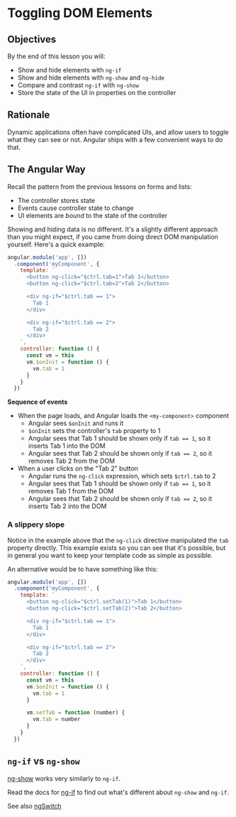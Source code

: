 # Toggling DOM Elements

## Objectives

By the end of this lesson you will:

- Show and hide elements with `ng-if`
- Show and hide elements with `ng-show` and `ng-hide`
- Compare and contrast `ng-if` with `ng-show`
- Store the state of the UI in properties on the controller

## Rationale

Dynamic applications often have complicated UIs, and allow users to toggle what they can see or not.  Angular ships with a few convenient ways to do that.

## The Angular Way

Recall the pattern from the previous lessons on forms and lists:

- The controller stores state
- Events cause controller state to change
- UI elements are _bound_ to the state of the controller

Showing and hiding data is no different.  It's a slightly different approach than you might expect, if you came from doing direct DOM manipulation yourself.  Here's a quick example:

```js
angular.module('app', [])
  .component('myComponent', {
    template: `
      <button ng-click="$ctrl.tab=1">Tab 1</button>
      <button ng-click="$ctrl.tab=2">Tab 2</button>

      <div ng-if="$ctrl.tab == 1">
        Tab 1
      </div>

      <div ng-if="$ctrl.tab == 2">
        Tab 2
      </div>
    `,
    controller: function () {
      const vm = this
      vm.$onInit = function () {
        vm.tab = 1
      }
    }
  })
```

**Sequence of events**

- When the page loads, and Angular loads the `<my-component>` component
  - Angular sees `$onInit` and runs it
  - `$onInit` sets the controller's `tab` property to 1
  - Angular sees that Tab 1 should be shown only if `tab == 1`, so it inserts Tab 1 into the DOM
  - Angular sees that Tab 2 should be shown only if `tab == 2`, so it removes Tab 2 from the DOM
- When a user clicks on the "Tab 2" button
  - Angular runs the `ng-click` expression, which sets `$ctrl.tab` to 2
  - Angular sees that Tab 1 should be shown only if `tab == 1`, so it removes Tab 1 from the DOM
  - Angular sees that Tab 2 should be shown only if `tab == 2`, so it inserts Tab 2 into the DOM

### A slippery slope

Notice in the example above that the `ng-click` directive manipulated the `tab` property directly.  This example exists so you can see that it's possible, but in general you want to keep your template code as simple as possible.

An alternative would be to have something like this:

```js
angular.module('app', [])
  .component('myComponent', {
    template: `
      <button ng-click="$ctrl.setTab(1)">Tab 1</button>
      <button ng-click="$ctrl.setTab(2)">Tab 2</button>

      <div ng-if="$ctrl.tab == 1">
        Tab 1
      </div>

      <div ng-if="$ctrl.tab == 2">
        Tab 2
      </div>
    `,
    controller: function () {
      const vm = this
      vm.$onInit = function () {
        vm.tab = 1
      }

      vm.setTab = function (number) {
        vm.tab = number
      }
    }
  })
```

## `ng-if` vs `ng-show`

[ng-show](https://docs.angularjs.org/api/ng/directive/ngShow) works very similarly to `ng-if`.  

Read the docs for [ng-if](https://docs.angularjs.org/api/ng/directive/ngIf) to find out what's different about `ng-show` and `ng-if`.

See also [ngSwitch](https://docs.angularjs.org/api/ng/directive/ngSwitch)
